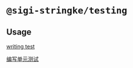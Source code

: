 # `@sigi-stringke/testing`

## Usage

[writing test](https://sigi.how/en/recipes/writing-tests)

[编写单元测试](https://sigi.how/zh/recipes/writing-tests)

